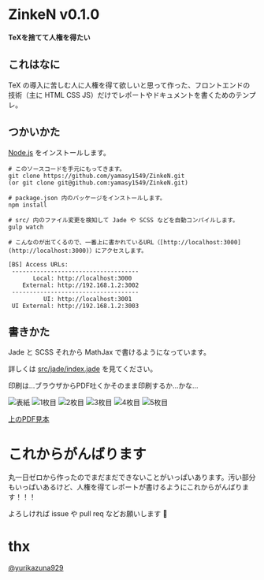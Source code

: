 # ZinkeN v0.1.0

**TeXを捨てて人権を得たい**

## これはなに

TeX の導入に苦しむ人に人権を得て欲しいと思って作った、フロントエンドの技術（主に HTML CSS JS）だけでレポートやドキュメントを書くためのテンプレ。

## つかいかた

[Node.js](https://nodejs.org/en/) をインストールします。

```
# このソースコードを手元にもってきます。
git clone https://github.com/yamasy1549/ZinkeN.git
(or git clone git@github.com:yamasy1549/ZinkeN.git)

# package.json 内のパッケージをインストールします。
npm install

# src/ 内のファイル変更を検知して Jade や SCSS などを自動コンパイルします。
gulp watch
```

```
# こんなのが出てくるので、一番上に書かれているURL（[http://localhost:3000](http://localhost:3000)）にアクセスします。

[BS] Access URLs:
 ------------------------------------
       Local: http://localhost:3000
    External: http://192.168.1.2:3002
 ------------------------------------
          UI: http://localhost:3001
 UI External: http://192.168.1.2:3003
 ```

## 書きかた

Jade と SCSS それから MathJax で書けるようになっています。

詳しくは [src/jade/index.jade](./src/jade/index.jade) を見てください。

印刷は…ブラウザからPDF吐くかそのまま印刷するか…かな…

<img alt="表紙" src="./images/zinken-0.png">

<img alt="1枚目" src="./images/zinken-1.png">

<img alt="2枚目" src="./images/zinken-2.png">

<img alt="3枚目" src="./images/zinken-3.png">

<img alt="4枚目" src="./images/zinken-4.png">

<img alt="5枚目" src="./images/zinken-5.png">

[上のPDF見本](https://github.com/yamasy1549/ZinkeN/files/253977/ZinkeN.pdf)


# これからがんばります

丸一日ゼロから作ったのでまだまだできないことがいっぱいあります。汚い部分もいっぱいあるけど、人権を得てレポートが書けるようにこれからがんばります！！！

よろしければ issue や pull req などお願いします :pray:

# thx

[@yurikazuna929](https://github.com/yurikazuna929)
